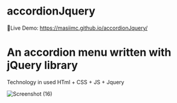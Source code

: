 # accordionJquery
🔗Live Demo: https://masiimc.github.io/accordionJquery/

# An accordion menu written with jQuery library

Technology in used HTml + CSS + JS + Jquery

![Screenshot (16)](https://user-images.githubusercontent.com/116202175/232250838-8d915cdc-d3ad-4ad7-9bc3-1de0733b706c.png)
